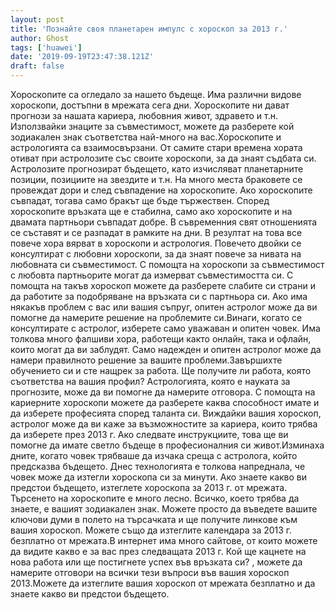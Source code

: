```yaml
---
layout: post
title: 'Познайте своя планетарен импулс с хороскоп за 2013 г.'
author: Ghost
tags: ['huawei']
date: '2019-09-19T23:47:38.121Z'
draft: false
---
```


Хороскопите са огледало за нашето бъдеще. Има различни видове хороскопи, достъпни в мрежата сега дни. Хороскопите ни дават прогнози за нашата кариера, любовния живот, здравето и т.н. Използвайки знаците за съвместимост, можете да разберете кой зодиакален знак съответства най-много на вас.Хороскопите и астрологията са взаимосвързани. От самите стари времена хората отиват при астролозите със своите хороскопи, за да знаят съдбата си. Астролозите прогнозират бъдещето, като изчисляват планетарните позиции, позициите на звездите и т.н. На много места браковете се провеждат дори и след съвпадение на хороскопите. Ако хороскопите съвпадат, тогава само бракът ще бъде тържествен. Според хороскопите връзката ще е стабилна, само ако хороскопите и на двамата партньори съвпадат добре. В съвременния свят отношенията се съставят и се разпадат в рамките на дни. В резултат на това все повече хора вярват в хороскопи и астрология. Повечето двойки се консултират с любовни хороскопи, за да знаят повече за нивата на любовната си съвместимост. С помощта на хороскопи за съвместимост с любовта партньорите могат да измерват съвместимостта си. С помощта на такъв хороскоп можете да разберете слабите си страни и да работите за подобряване на връзката си с партньора си. Ако има някакъв проблем с вас или вашия съпруг, опитен астролог може да ви помогне да намерите решение на проблемите си.Винаги, когато се консултирате с астролог, изберете само уважаван и опитен човек. Има толкова много фалшиви хора, работещи както онлайн, така и офлайн, които могат да ви заблудят. Само надежден и опитен астролог може да намери правилното решение за вашите проблеми.Завършихте обучението си и сте нащрек за работа. Ще получите ли работа, която съответства на вашия профил? Астрологията, която е науката за прогнозите, може да ви помогне да намерите отговора. С помощта на кариерните хороскопи можете да разберете каква способност имате и да изберете професията според таланта си. Виждайки вашия хороскоп, астролог може да ви каже за възможностите за кариера, които трябва да изберете през 2013 г. Ако следвате инструкциите, това ще ви помогне да имате светло бъдеще в професионалния си живот.Изминаха дните, когато човек трябваше да изчака среща с астролога, който предсказва бъдещето. Днес технологията е толкова напреднала, че човек може да изтегли хороскопа си за минути. Ако знаете какво ви предстои бъдещето, изтеглете хороскопа за 2013 г. от мрежата. Търсенето на хороскопите е много лесно. Всичко, което трябва да знаете, е вашият зодиакален знак. Можете просто да въведете вашите ключови думи в полето на търсачката и ще получите линкове към вашия хороскоп. Можете също да изтеглите календара за 2013 г. безплатно от мрежата.В интернет има много сайтове, от които можете да видите какво е за вас през следващата 2013 г. Кой ще кацнете на нова работа или ще постигнете успех във връзката си? , можете да намерите отговори на всички тези въпроси във вашия хороскоп 2013.Можете да изтеглите вашия хороскоп от мрежата безплатно и да знаете какво ви предстои бъдещето.
